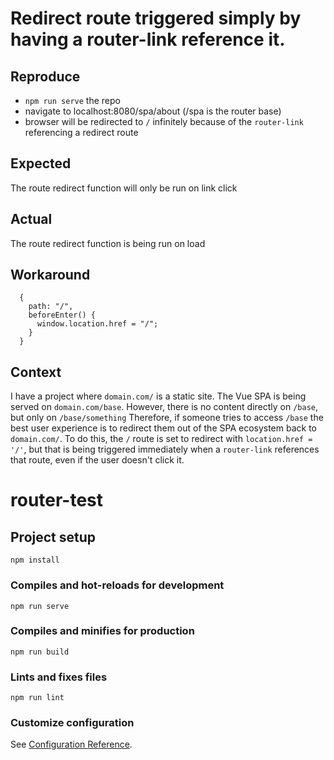 # Redirect route triggered simply by having a router-link reference it.

## Reproduce

* `npm run serve` the repo
* navigate to localhost:8080/spa/about (/spa is the router base)
* browser will be redirected to `/` infinitely because of the `router-link` referencing a redirect route

## Expected
The route redirect function will only be run on link click

## Actual
The route redirect function is being run on load

## Workaround
```
  {
    path: "/",
    beforeEnter() {
      window.location.href = "/";
    }
  }
```

## Context
I have a project where `domain.com/` is a static site. The Vue SPA is being served on `domain.com/base`. However, there is no content directly on `/base`, but only on `/base/something` Therefore, if someone tries to access `/base` the best user experience is to redirect them out of the SPA ecosystem back to `domain.com/`. To do this, the `/` route is set to redirect with `location.href = '/'`, but that is being triggered immediately when a `router-link` references that route, even if the user doesn't click it.


# router-test

## Project setup
```
npm install
```

### Compiles and hot-reloads for development
```
npm run serve
```

### Compiles and minifies for production
```
npm run build
```

### Lints and fixes files
```
npm run lint
```

### Customize configuration
See [Configuration Reference](https://cli.vuejs.org/config/).
